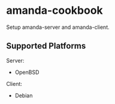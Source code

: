 # amanda-cookbook

Setup amanda-server and amanda-client.

## Supported Platforms

Server:
  - OpenBSD

Client:
  - Debian
